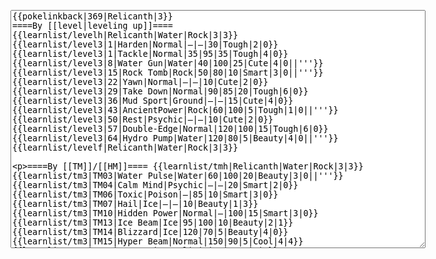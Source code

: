</p><textarea readonly="" accesskey="," id="wpTextbox1" cols="80" rows="25" style="" class="mw-editfont-monospace" lang="en" dir="ltr" name="wpTextbox1">{{pokelinkback|369|Relicanth|3}}
====By [[level|leveling up]]====
{{learnlist/levelh|Relicanth|Water|Rock|3|3}}
{{learnlist/level3|1|Harden|Normal|—|—|30|Tough|2|0}}
{{learnlist/level3|1|Tackle|Normal|35|95|35|Tough|4|0}}
{{learnlist/level3|8|Water Gun|Water|40|100|25|Cute|4|0||'''}}
{{learnlist/level3|15|Rock Tomb|Rock|50|80|10|Smart|3|0||'''}}
{{learnlist/level3|22|Yawn|Normal|—|—|10|Cute|2|0}}
{{learnlist/level3|29|Take Down|Normal|90|85|20|Tough|6|0}}
{{learnlist/level3|36|Mud Sport|Ground|—|—|15|Cute|4|0}}
{{learnlist/level3|43|AncientPower|Rock|60|100|5|Tough|1|0||'''}}
{{learnlist/level3|50|Rest|Psychic|—|—|10|Cute|2|0}}
{{learnlist/level3|57|Double-Edge|Normal|120|100|15|Tough|6|0}}
{{learnlist/level3|64|Hydro Pump|Water|120|80|5|Beauty|4|0||'''}}
{{learnlist/levelf|Relicanth|Water|Rock|3|3}}

====By [[TM]]/[[HM]]====
{{learnlist/tmh|Relicanth|Water|Rock|3|3}}
{{learnlist/tm3|TM03|Water Pulse|Water|60|100|20|Beauty|3|0||'''}}
{{learnlist/tm3|TM04|Calm Mind|Psychic|—|—|20|Smart|2|0}}
{{learnlist/tm3|TM06|Toxic|Poison|—|85|10|Smart|3|0}}
{{learnlist/tm3|TM07|Hail|Ice|—|—|10|Beauty|1|3}}
{{learnlist/tm3|TM10|Hidden Power|Normal|—|100|15|Smart|3|0}}
{{learnlist/tm3|TM13|Ice Beam|Ice|95|100|10|Beauty|2|1}}
{{learnlist/tm3|TM14|Blizzard|Ice|120|70|5|Beauty|4|0}}
{{learnlist/tm3|TM15|Hyper Beam|Normal|150|90|5|Cool|4|4}}
{{learnlist/tm3|TM17|Protect|Normal|—|—|10|Cute|1|0}}
{{learnlist/tm3|TM18|Rain Dance|Water|—|—|5|Tough|1|0}}
{{learnlist/tm3|TM20|Safeguard|Normal|—|—|25|Beauty|1|0}}
{{learnlist/tm3|TM21|Frustration|Normal|—|100|20|Cute|1|0}}
{{learnlist/tm3|TM26|Earthquake|Ground|100|100|10|Tough|1|3}}
{{learnlist/tm3|TM27|Return|Normal|—|100|20|Cute|1|0}}
{{learnlist/tm3|TM32|Double Team|Normal|—|—|15|Cool|2|0}}
{{learnlist/tm3|TM37|Sandstorm|Rock|—|—|10|Tough|3|0}}
{{learnlist/tm3|TM39|Rock Tomb|Rock|50|80|10|Smart|3|0||'''}}
{{learnlist/tm3|TM42|Facade|Normal|70|100|20|Cute|2|0}}
{{learnlist/tm3|TM43|Secret Power|Normal|70|100|20|Smart|1|0}}
{{learnlist/tm3|TM44|Rest|Psychic|—|—|10|Cute|2|0}}
{{learnlist/tm3|TM45|Attract|Normal|—|100|15|Cute|2|0}}
{{learnlist/tm3|HM03|Surf|Water|95|100|15|Beauty|3|0||'''}}
{{learnlist/tm3|HM06|Rock Smash|Fighting|20|100|15|Tough|1|0}}
{{learnlist/tm3|HM07|Waterfall|Water|80|100|15|Tough|2|0||'''}}
{{learnlist/tm3|HM08|Dive|Water|60|100|10|Beauty|2|0||'''}}
{{learnlist/tmf|Relicanth|Water|Rock|3|3}}

====By {{pkmn|breeding}}====
{{learnlist/breedh|Relicanth|Water|Rock|3|3}}
{{learnlist/breed3|{{MSP/3|079|Slowpoke}}{{MSP/3|080|Slowbro}}{{MSP/3|199|Slowking}}{{MSP/3|194|Wooper}}{{MSP/3|195|Quagsire}}{{MSP/3|320|Wailmer}}&lt;br>{{MSP/3|321|Wailord}}{{MSP/3|339|Barboach}}{{MSP/3|340|Whiscash}}{{MSP/3|368|Gorebyss}}|Amnesia|Psychic|—|—|20|Cute|1|0}}
{{learnlist/breed3|{{MSP/3|339|Barboach}}{{MSP/3|340|Whiscash}}|Magnitude|Ground|—|100|30|Tough|1|0}}
{{learnlist/breed3|{{MSP/3|138|Omanyte}}{{MSP/3|139|Omastar}}{{MSP/3|158|Totodile}}{{MSP/3|159|Croconaw}}{{MSP/3|160|Feraligatr}}{{MSP/3|222|Corsola}}&lt;br>{{MSP/3|226|Mantine}}{{MSP/3|363|Spheal}}{{MSP/3|364|Sealeo}}{{MSP/3|365|Walrein}}|Rock Slide|Rock|75|90|10|Tough|1|3|*|'''}}
{{learnlist/breed3|{{MSP/3|007|Squirtle}}{{MSP/3|008|Wartortle}}{{MSP/3|009|Blastoise}}{{MSP/3|319|Sharpedo}}|Skull Bash|Normal|100|100|15|Tough|1|4}}
{{learnlist/breed3|{{MSP/3|079|Slowpoke}}{{MSP/3|080|Slowbro}}{{MSP/3|199|Slowking}}{{MSP/3|131|Lapras}}{{MSP/3|320|Wailmer}}{{MSP/3|321|Wailord}}|Sleep Talk|Normal|—|—|10|Cute|3|0|*}}
{{learnlist/breed3|{{MSP/3|054|Psyduck}}{{MSP/3|055|Golduck}}{{MSP/3|118|Goldeen}}{{MSP/3|119|Seaking}}{{MSP/3|271|Lombre}}{{MSP/3|272|Ludicolo}}&lt;br>{{MSP/3|279|Pelipper}}{{MSP/3|283|Surskit|}}{{MSP/3|284|Masquerain}}{{MSP/3|339|Barboach}}{{MSP/3|340|Whiscash}}{{MSP/3|350|Milotic|}}|Water Sport|Water|—|—|15|Cute|4|0}}
{{learnlist/breedf|Relicanth|Water|Rock|3|3}}

====By [[Move Tutor|tutoring]]====
{{learnlist/tutorh|Relicanth|Water|Rock|3|3}}
{{learnlist/tutor3|Body Slam|Normal|85|100|15|Tough|1|4|||yes|yes|yes}}
{{learnlist/tutor3|Double-Edge|Normal|120|100|15|Tough|6|0|||yes|yes|yes}}
{{learnlist/tutor3|Endure|Normal|—|—|10|Tough|2|0|||no|yes|no}}
{{learnlist/tutor3|Icy Wind|Ice|55|95|15|Beauty|1|3|||no|yes|yes}}
{{learnlist/tutor3|Mimic|Normal|—|—|10|Cute|1|0|||yes|yes|yes}}
{{learnlist/tutor3|Mud-Slap|Ground|20|100|10|Cute|2|1|||no|yes|no}}
{{learnlist/tutor3|Psych Up|Normal|—|—|10|Smart|2|0|||no|yes|no}}
{{learnlist/tutor3|Rock Slide|Rock|75|90|10|Tough|1|3||'''|yes|yes|no}}
{{learnlist/tutor3|Sleep Talk|Normal|—|—|10|Cute|3|0|||no|yes|no}}
{{learnlist/tutor3|Snore|Normal|40|100|15|Cute|4|0|||no|yes|no}}
{{learnlist/tutor3|Substitute|Normal|—|—|10|Smart|2|0|||yes|yes|yes}}
{{learnlist/tutor3|Swagger|Normal|—|90|15|Cute|2|0|||no|yes|yes}}
{{learnlist/tutorf|Relicanth|Water|Rock|3|3}}

[[fr:Relicanth/Génération 3]]
[[it:Relicanth/Mosse apprese in terza generazione]]
[[ja:ジーランス/第六世代以前のおぼえるわざ]]
[[zh:古空棘鱼/第三世代招式表]]
